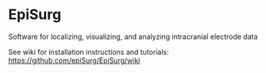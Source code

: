 # EpiSurg
Software for localizing, visualizing, and analyzing intracranial electrode data

See wiki for installation instructions and tutorials:
https://github.com/epiSurg/EpiSurg/wiki
